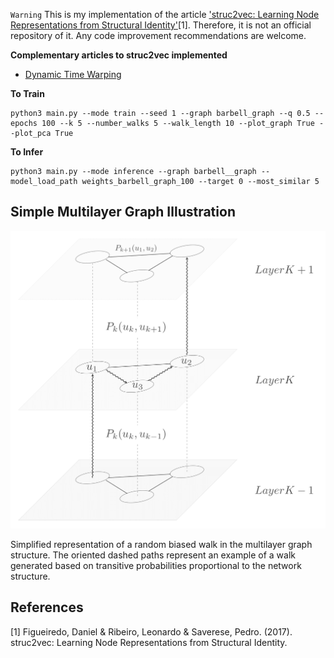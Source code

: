 `Warning` This is my implementation of the article ['struc2vec: Learning Node Representations from Structural Identity'](https://arxiv.org/pdf/1704.03165.pdf)[1]. Therefore, it is not an official repository of it. Any code improvement recommendations are welcome.

**Complementary articles to struc2vec implemented**

- [Dynamic Time Warping](https://www.researchgate.net/publication/285279006_Dynamic_time_warping)

**To Train**
```
python3 main.py --mode train --seed 1 --graph barbell_graph --q 0.5 --epochs 100 --k 5 --number_walks 5 --walk_length 10 --plot_graph True --plot_pca True
```

**To Infer**
```
python3 main.py --mode inference --graph barbell__graph --model_load_path weights_barbell_graph_100 --target 0 --most_similar 5
```

## Simple Multilayer Graph Illustration

![](https://github.com/paulosantosneto/GNNs/blob/main/embeddings/struc2vec/figures/multilayer_graph.png)

Simplified representation of a random biased walk in the multilayer graph structure. The oriented dashed paths represent an example of a walk generated based on transitive probabilities proportional to the network structure.

## References

[1] Figueiredo, Daniel & Ribeiro, Leonardo & Saverese, Pedro. (2017). struc2vec: Learning Node Representations from Structural Identity. 